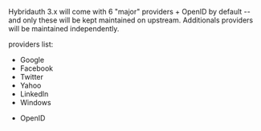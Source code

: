 Hybridauth 3.x will come with 6 "major" providers + OpenID by default -- and only these will be kept maintained on upstream. Additionals providers will be maintained independently.

providers list:
* Google
* Facebook
* Twitter
* Yahoo
* LinkedIn
* Windows

+ OpenID
